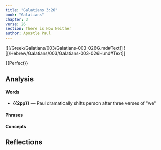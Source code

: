 ```yaml
---
title: "Galatians 3:26"
book: "Galatians"
chapter: 3
verse: 26
section: There is Now Neither
author: Apostle Paul
---
```

![[/Greek/Galatians/003/Galatians-003-026G.md#Text]]
![[/Hebrew/Galatians/003/Galatians-003-026H.md#Text]]

{{Perfect}}

## Analysis

#### Words
- **{{2pp}}** — Paul dramatically shifts person after three verses of "we"

#### Phrases

#### Concepts

## Reflections
